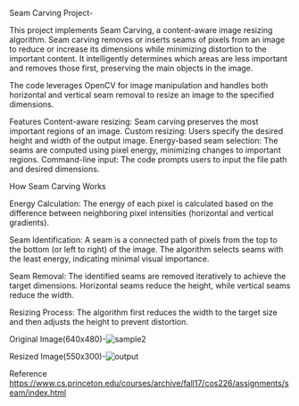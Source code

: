 Seam Carving Project-

This project implements Seam Carving, a content-aware image resizing algorithm. Seam carving removes or inserts seams of pixels from an image to reduce or increase its dimensions while minimizing distortion to the important content. It intelligently determines which areas are less important and removes those first, preserving the main objects in the image.

The code leverages OpenCV for image manipulation and handles both horizontal and vertical seam removal to resize an image to the specified dimensions.

Features
Content-aware resizing: Seam carving preserves the most important regions of an image.
Custom resizing: Users specify the desired height and width of the output image.
Energy-based seam selection: The seams are computed using pixel energy, minimizing changes to important regions.
Command-line input: The code prompts users to input the file path and desired dimensions.

How Seam Carving Works

Energy Calculation:
The energy of each pixel is calculated based on the difference between neighboring pixel intensities (horizontal and vertical gradients).

Seam Identification:
A seam is a connected path of pixels from the top to the bottom (or left to right) of the image. The algorithm selects seams with the least energy, indicating minimal visual importance.

Seam Removal:
The identified seams are removed iteratively to achieve the target dimensions. Horizontal seams reduce the height, while vertical seams reduce the width.

Resizing Process:
The algorithm first reduces the width to the target size and then adjusts the height to prevent distortion.


                                                                                      
Original Image(640x480)-![sample2](https://github.com/user-attachments/assets/8356ef3e-80be-4afd-9589-43c4b29f6c21)

      


Resized Image(550x300)-![output](https://github.com/user-attachments/assets/eca7a825-b9ae-44f0-a36c-226d89d0bc1b)



Reference
https://www.cs.princeton.edu/courses/archive/fall17/cos226/assignments/seam/index.html
